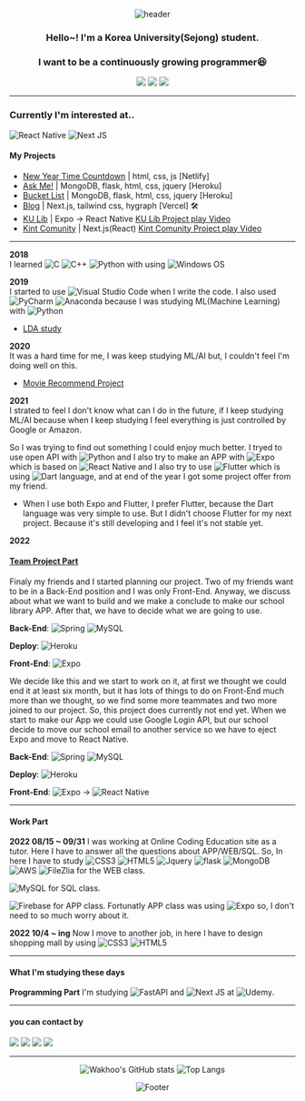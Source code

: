 <div align="center">

![header](https://capsule-render.vercel.app/api?type=waving&color=9fe3aa&height=200&section=header&text=Bonjour!%20&fontSize=40&desc=Bienvenue%20au%20Github%20de%20CHAEWON&descAlignY=70)

 


### Hello~! I'm a Korea University(Sejong) student.

### I want to be a continuously growing programmer😆



<img src="https://img.shields.io/github/followers/wakhoo?style=social"/>
<img src="https://img.shields.io/twitter/follow/chaewon_dev?style=social"/>
<img src="https://img.shields.io/freecodecamp/points/wakhoo?style=social"/>

</div>

---
### Currently I'm interested at..
![React Native](https://img.shields.io/badge/react_native-%2320232a.svg?style=for-the-badge&logo=react&logoColor=%2361DAFB) ![Next JS](https://img.shields.io/badge/Next-black?style=for-the-badge&logo=next.js&logoColor=white)
<br>


#### My Projects
- <a href="https://happy-new-year-chaewon.netlify.app"><text>New Year Time Countdown</text></a> | html, css, js [Netlify] 
- <a href="https://blooming-falls-63075.herokuapp.com/comments/"><text>Ask Me!</text></a>  | MongoDB, flask, html, css, jquery [Heroku]
- <a href="https://blooming-falls-63075.herokuapp.com/bucket/"><text>Bucket List</text></a>  | MongoDB, flask, html, css, jquery [Heroku]
- <a href="https://chaewon-dev.com"><text>Blog</text></a> | Next.js, tailwind css, hygraph [Vercel] 🛠
- <a href="https://github.com/KULib-Project"><text>KU Lib</text></a> | Expo -> React Native
  <a href="https://youtu.be/9pXj1BUHI1M"><text>KU Lib Project play Video</text></a>
- <a href="https://github.com/wakhoo/Kint-Comunity.git"><text>Kint Comunity</text></a> | Next.js(React)
  <a href="https://www.youtube.com/watch?v=-GEij44PfbA"><text>Kint Comunity Project play Video</text></a>


---
    
**2018**
<br>
I learned ![C](https://img.shields.io/badge/c-%2300599C.svg?style=for-the-badge&logo=c&logoColor=white) ![C++](https://img.shields.io/badge/c++-%2300599C.svg?style=for-the-badge&logo=c%2B%2B&logoColor=white) ![Python](https://img.shields.io/badge/python-3670A0?style=for-the-badge&logo=python&logoColor=ffdd54) with using ![Windows](https://img.shields.io/badge/Windows-0078D6?style=for-the-badge&logo=windows&logoColor=white) OS

**2019**
<br>
I started to use ![Visual Studio Code](https://img.shields.io/badge/Visual%20Studio%20Code-0078d7.svg?style=for-the-badge&logo=visual-studio-code&logoColor=white) when I write the code. I also used ![PyCharm](https://img.shields.io/badge/pycharm-143?style=for-the-badge&logo=pycharm&logoColor=black&color=black&labelColor=green) ![Anaconda](https://img.shields.io/badge/Anaconda-%2344A833.svg?style=for-the-badge&logo=anaconda&logoColor=white) because I was studying ML(Machine Learning) with ![Python](https://img.shields.io/badge/python-3670A0?style=for-the-badge&logo=python&logoColor=ffdd54)

- <a href="https://github.com/wakhoo/HaniumProject-NLP-"><text>LDA study</text></a>
    
    
**2020**
<br>
It was a hard time for me, I was keep studying ML/AI but, I couldn't feel I'm doing well on this.
- <a href="https://github.com/wakhoo/wakhoo/blob/main/movie_recommand_project/movie_recommend.ipynb"><text>Movie Recommend Project</text></a>
    

**2021**
<br>
I strated to feel I don't know what can I do in the future, if I keep studying ML/AI because when I keep studying I feel everything is just controlled by Google or Amazon. 

So I was trying to find out something I could enjoy much better. I tryed to use open API with ![Python](https://img.shields.io/badge/python-3670A0?style=for-the-badge&logo=python&logoColor=ffdd54) and I also try to make an APP with ![Expo](https://img.shields.io/badge/expo-1C1E24?style=for-the-badge&logo=expo&logoColor=#D04A37) which is based on ![React Native](https://img.shields.io/badge/react_native-%2320232a.svg?style=for-the-badge&logo=react&logoColor=%2361DAFB) and I also try to use ![Flutter](https://img.shields.io/badge/flutter-02569B?style=for-the-badge&logo=flutter&logoColor=%2361DAFB) which is using ![Dart](https://img.shields.io/badge/dart-%230175C2.svg?style=for-the-badge&logo=dart&logoColor=white) language, and at end of the year I got some project offer from my friend.

- When I use both Expo and Flutter, I prefer Flutter, because the Dart language was very simple to use. But I didn't choose Flutter for my next project. Because it's still developing and I feel it's not stable yet.
    
    
**2022**

#### <a href="https://github.com/KULib-Project"><text>Team Project Part</text></a>
Finaly my friends and I started planning our project. Two of my friends want to be in a Back-End position and I was only Front-End. Anyway, we discuss about what we want to build and we make a conclude to make our school library APP. After that, we have to decide what we are going to use.

**Back-End**: ![Spring](https://img.shields.io/badge/spring-%236DB33F.svg?style=for-the-badge&logo=spring&logoColor=white) ![MySQL](https://img.shields.io/badge/mysql-4479A1?style=for-the-badge&logo=mysql&logoColor=white)

**Deploy**: ![Heroku](https://img.shields.io/badge/heroku-430098?style=for-the-badge&logo=heroku&logoColor=white)

**Front-End**: ![Expo](https://img.shields.io/badge/expo-1C1E24?style=for-the-badge&logo=expo&logoColor=#D04A37)
    
We decide like this and we start to work on it, at first we thought we could end it at least six month, but it has lots of things to do on Front-End much more than we thought, so we find some more teammates and two more joined to our project. So, this project does currently not end yet.
When we start to make our App we could use Google Login API, but our school decide to move our school email to another service so we have to eject Expo and move to React Native.
    
**Back-End**: ![Spring](https://img.shields.io/badge/spring-%236DB33F.svg?style=for-the-badge&logo=spring&logoColor=white) ![MySQL](https://img.shields.io/badge/mysql-4479A1?style=for-the-badge&logo=mysql&logoColor=white)

**Deploy**: ![Heroku](https://img.shields.io/badge/heroku-430098?style=for-the-badge&logo=heroku&logoColor=white)

**Front-End**: ![Expo](https://img.shields.io/badge/expo-1C1E24?style=for-the-badge&logo=expo&logoColor=#D04A37) -> ![React Native](https://img.shields.io/badge/react_native-%2320232a.svg?style=for-the-badge&logo=react&logoColor=%2361DAFB)
    
---
#### Work Part

**2022 08/15 ~ 09/31**
    I was working at Online Coding Education site as a tutor. Here I have to answer all the questions about APP/WEB/SQL.
    So, In here I have to study ![CSS3](https://img.shields.io/badge/css3-%231572B6.svg?style=for-the-badge&logo=css3&logoColor=white) ![HTML5](https://img.shields.io/badge/html5-%23E34F26.svg?style=for-the-badge&logo=html5&logoColor=white) ![Jquery](https://img.shields.io/badge/jquery-0769AD?style=for-the-badge&logo=jquery&logoColor=white) ![flask](https://img.shields.io/badge/flask-000000?style=for-the-badge&logo=flask&logoColor=white) ![MongoDB](https://img.shields.io/badge/MongoDB-%234ea94b.svg?style=for-the-badge&logo=mongodb&logoColor=white) ![AWS](https://img.shields.io/badge/AWS-%23FF9900.svg?style=for-the-badge&logo=amazon-aws&logoColor=white) ![FileZlia](https://img.shields.io/badge/FileZilla-BF0000?style=for-the-badge&logo=FileZilla&logoColor=white) for the WEB class.
    
![MySQL](https://img.shields.io/badge/mysql-4479A1?style=for-the-badge&logo=mysql&logoColor=white) for SQL class.

![Firebase](https://img.shields.io/badge/firebase-%23039BE5.svg?style=for-the-badge&logo=firebase) for APP class. Fortunatly APP class was using ![Expo](https://img.shields.io/badge/expo-1C1E24?style=for-the-badge&logo=expo&logoColor=#D04A37) so, I don't need to so much worry about it.

    
**2022 10/4 ~ ing**
    Now I move to another job, in here I have to design shopping mall by using ![CSS3](https://img.shields.io/badge/css3-%231572B6.svg?style=for-the-badge&logo=css3&logoColor=white) ![HTML5](https://img.shields.io/badge/html5-%23E34F26.svg?style=for-the-badge&logo=html5&logoColor=white)
    
    
---

#### What I'm studying these days
**Programming Part**
I'm studying ![FastAPI](https://img.shields.io/badge/fastapi-000000?style=for-the-badge&logo=fastapi&logoColor=#D04A37) and ![Next JS](https://img.shields.io/badge/Next-black?style=for-the-badge&logo=next.js&logoColor=white) at ![Udemy](https://img.shields.io/badge/Udemy-A435F0?style=for-the-badge&logo=Udemy&logoColor=white).
    

    
---
    
    
  
#### you can contact by

<a href="mailto:hello@chaewon.dev"><img src= "https://img.shields.io/badge/Gmail-D14836?style=for-the-badge&logo=gmail&logoColor=white"/></a> <a href = "https://www.linkedin.com/in/chaewon-jeon-dev/"><img src="https://img.shields.io/badge/linkedin-%230077B5.svg?style=for-the-badge&logo=linkedin&logoColor=white"></a> <a href="https://twitter.com/chaewon_dev"><img src="https://img.shields.io/badge/Twitter(KO)-%231DA1F2.svg?style=for-the-badge&logo=Twitter&logoColor=white"></a> <a href="https://twitter.com/chaewon__jeon"><img src="https://img.shields.io/badge/Twitter(EN)-%231DA1F2.svg?style=for-the-badge&logo=Twitter&logoColor=white"></a>


---


<div align="center">
    
![Wakhoo's GitHub stats](https://github-readme-stats.vercel.app/api?username=wakhoo&show_icons=true&theme=onedark) ![Top Langs](https://github-readme-stats.vercel.app/api/top-langs/?username=wakhoo&layout=compact&show_icons=true&theme=onedark)





![Footer](https://capsule-render.vercel.app/api?type=waving&color=9fe3aa&height=200&section=footer)
    
</div>




